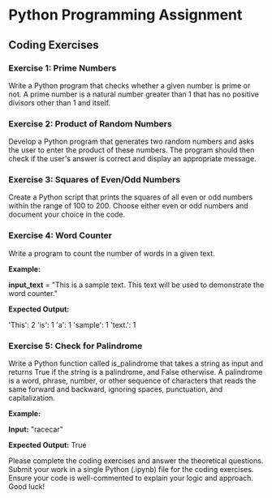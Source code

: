# Python Programming Assignment

## Coding Exercises

### Exercise 1: Prime Numbers

Write a Python program that checks whether a given number is prime or not. A prime number is a natural number greater than 1 that has no positive divisors other than 1 and itself.

### Exercise 2: Product of Random Numbers

Develop a Python program that generates two random numbers and asks the user to enter the product of these numbers. The program should then check if the user's answer is correct and display an appropriate message.

### Exercise 3: Squares of Even/Odd Numbers

Create a Python script that prints the squares of all even or odd numbers within the range of 100 to 200. Choose either even or odd numbers and document your choice in the code.

### Exercise 4: Word Counter

Write a program to count the number of words in a given text.

**Example:**

**input_text** = "This is a sample text. This text will be used to demonstrate the word counter."

**Expected Output:**

'This': 2 
'is': 1
'a': 1
'sample': 1
'text.': 1

### Exercise 5: Check for Palindrome

Write a Python function called is_palindrome that takes a string as input and returns True if the string is a palindrome, and False otherwise. A palindrome is a word, phrase, number, or other sequence of characters that reads the same forward and backward, ignoring spaces, punctuation, and capitalization.

**Example:**

**Input:** "racecar"

**Expected Output:** True

Please complete the coding exercises and answer the theoretical questions. Submit your work in a single Python (.ipynb) file for the coding exercises. Ensure your code is well-commented to explain your logic and approach. Good luck!